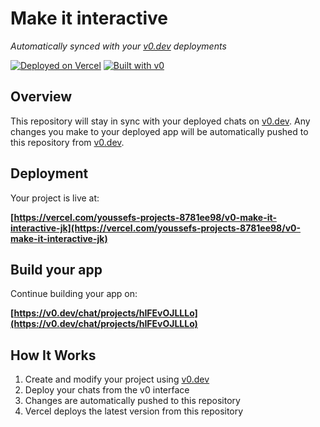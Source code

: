 # Make it interactive

*Automatically synced with your [v0.dev](https://v0.dev) deployments*

[![Deployed on Vercel](https://img.shields.io/badge/Deployed%20on-Vercel-black?style=for-the-badge&logo=vercel)](https://vercel.com/youssefs-projects-8781ee98/v0-make-it-interactive-jk)
[![Built with v0](https://img.shields.io/badge/Built%20with-v0.dev-black?style=for-the-badge)](https://v0.dev/chat/projects/hIFEvOJLLLo)

## Overview

This repository will stay in sync with your deployed chats on [v0.dev](https://v0.dev).
Any changes you make to your deployed app will be automatically pushed to this repository from [v0.dev](https://v0.dev).

## Deployment

Your project is live at:

**[https://vercel.com/youssefs-projects-8781ee98/v0-make-it-interactive-jk](https://vercel.com/youssefs-projects-8781ee98/v0-make-it-interactive-jk)**

## Build your app

Continue building your app on:

**[https://v0.dev/chat/projects/hIFEvOJLLLo](https://v0.dev/chat/projects/hIFEvOJLLLo)**

## How It Works

1. Create and modify your project using [v0.dev](https://v0.dev)
2. Deploy your chats from the v0 interface
3. Changes are automatically pushed to this repository
4. Vercel deploys the latest version from this repository